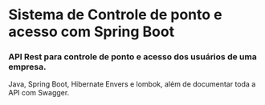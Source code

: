# Sistema de Controle de ponto e acesso com Spring Boot

### API Rest para controle de ponto e acesso dos usuários de uma empresa.

Java, Spring Boot, Hibernate Envers e lombok, além de documentar toda a API com Swagger.
